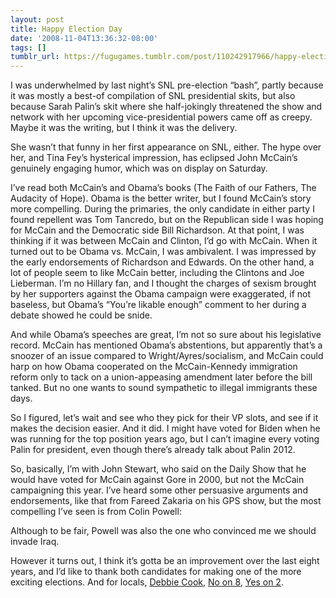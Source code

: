 ```yaml
---
layout: post
title: Happy Election Day
date: '2008-11-04T13:36:32-08:00'
tags: []
tumblr_url: https://fugugames.tumblr.com/post/110242917966/happy-election-day
---
```

I was underwhelmed by last night’s SNL pre-election “bash”, partly because it was mostly a best-of compilation of SNL presidential skits, but also because Sarah Palin’s skit where she half-jokingly threatened the show and network with her upcoming vice-presidential powers came off as creepy. Maybe it was the writing, but I think it was the delivery.

She wasn’t that funny in her first appearance on SNL, either. The hype over her, and Tina Fey’s hysterical impression, has eclipsed John McCain’s genuinely engaging humor, which was on display on Saturday.

I’ve read both McCain’s and Obama’s books (The Faith of our Fathers, The Audacity of Hope). Obama is the better writer, but I found McCain’s story more compelling. During the primaries, the only candidate in either party I found repellent was Tom Tancredo, but on the Republican side I was hoping for McCain and the Democratic side Bill Richardson. At that point, I was thinking if it was between McCain and Clinton, I’d go with McCain. When it turned out to be Obama vs. McCain, I was ambivalent. I was impressed by the early endorsements of Richardson and Edwards. On the other hand, a lot of people seem to like McCain better, including the Clintons and Joe Lieberman. I’m no Hillary fan, and I thought the charges of sexism brought by her supporters against the Obama campaign were exaggerated, if not baseless, but Obama’s “You’re likable enough” comment to her during a debate showed he could be snide.

And while Obama’s speeches are great, I’m not so sure about his legislative record. McCain has mentioned Obama’s abstentions, but apparently that’s a snoozer of an issue compared to Wright/Ayres/socialism, and McCain could harp on how Obama cooperated on the McCain-Kennedy immigration reform only to tack on a union-appeasing amendment later before the bill tanked. But no one wants to sound sympathetic to illegal immigrants these days.

So I figured, let’s wait and see who they pick for their VP slots, and see if it makes the decision easier. And it did. I might have voted for Biden when he was running for the top position years ago, but I can’t imagine every voting Palin for president, even though there’s already talk about Palin 2012.

So, basically, I’m with John Stewart, who said on the Daily Show that he would have voted for McCain against Gore in 2000, but not the McCain campaigning this year. I’ve heard some other persuasive arguments and endorsements, like that from Fareed Zakaria on his GPS show, but the most compelling I’ve seen is from Colin Powell:

Although to be fair, Powell was also the one who convinced me we should invade Iraq.

However it turns out, I think it’s gotta be an improvement over the last eight years, and I’d like to thank both candidates for making one of the more exciting elections. And for locals, [Debbie Cook](http://debbiecookforcongress.com/), [No on 8](http://www.noonprop8.com/), [Yes on 2](http://www.yesonprop2.com/).

﻿

